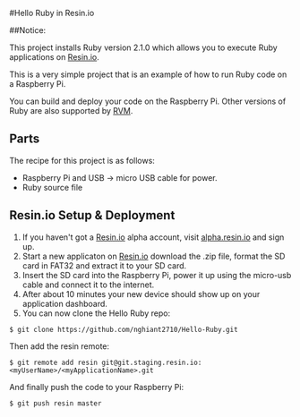 #Hello Ruby in Resin.io


##Notice:

This project installs Ruby version 2.1.0 which allows you to execute Ruby applications on [Resin.io](http://resin.io).

This is a very simple project that is an example of how to run Ruby code on a Raspberry Pi. 

You can build and deploy your code on the Raspberry Pi. Other versions of Ruby are also supported by [RVM](http://rvm.io/rubies).

## Parts

The recipe for this project is as follows:
* Raspberry Pi and USB -> micro USB cable for power.
* Ruby source file

## Resin.io Setup & Deployment

1. If you haven't got a [Resin.io](http://resin.io) alpha account, visit [alpha.resin.io](http://alpha.resin.io) and sign up.
1. Start a new applicaton on [Resin.io](http://resin.io) download the .zip file, format the SD card in FAT32 and extract it to your SD card. 
1. Insert the SD card into the Raspberry Pi, power it up using the micro-usb cable and connect it to the internet.
1. After about 10 minutes your new device should show up on your application dashboard.
1. You can now clone the Hello Ruby repo:

`$ git clone https://github.com/nghiant2710/Hello-Ruby.git`

Then add the resin remote:

`$ git remote add resin git@git.staging.resin.io:<myUserName>/<myApplicationName>.git`

And finally push the code to your Raspberry Pi:

`$ git push resin master`